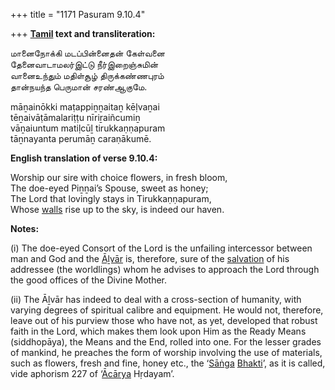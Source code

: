 +++
title = "1171 Pasuram 9.10.4"

+++
**[Tamil](/definition/tamil#history "show Tamil definitions") text and transliteration:**

மானைநோக்கி மடப்பின்னைதன் கேள்வனை  
தேனைவாடாமலர்இட்டு நீர்இறைஞ்சுமின்  
வானைஉந்தும் மதிள்சூழ் திருக்கண்ணபுரம்  
தான்நயந்த பெருமான் சரண்ஆகுமே.

māṉainōkki maṭappiṉṉaitaṉ kēḷvaṉai  
tēṉaivāṭāmalariṭṭu nīriṟaiñcumiṉ  
vāṉaiuntum matiḷcūḻ tirukkaṇṇapuram  
tāṉnayanta perumāṉ caraṇākumē.

**English translation of verse 9.10.4:**

Worship our sire with choice flowers, in fresh bloom,  
The doe-eyed Piṉṉai’s Spouse, sweet as honey;  
The Lord that lovingly stays in Tirukkaṇṇapuram,  
Whose [walls](/definition/wall#history "show walls definitions") rise up to the sky, is indeed our haven.

**Notes:**

\(i\) The doe-eyed Consort of the Lord is the unfailing intercessor between man and God and the [Āḻvār](/definition/aḻvar#vaishnavism "show Āḻvār definitions") is, therefore, sure of the [salvation](/definition/salvation#history "show salvation definitions") of his addressee (the worldlings) whom he advises to approach the Lord through the good offices of the Divine Mother.

\(ii\) The Āḻvār has indeed to deal with a cross-section of humanity, with varying degrees of spiritual calibre and equipment. He would not, therefore, leave out of his purview those who have not, as yet, developed that robust faith in the Lord, which makes them look upon Him as the Ready Means (siddhopāya), the Means and the End, rolled into one. For the lesser grades of mankind, he preaches the form of worship involving the use of materials, such as flowers, fresh and fine, honey etc., the ‘[Sāṅga](/definition/sanga#vaishnavism "show Sāṅga definitions") [Bhakti](/definition/bhakti#vaishnavism "show Bhakti definitions")’, as it is called, vide aphorism 227 of ‘[Ācārya](/definition/acarya#vaishnavism "show Ācārya definitions") Hṛdayam’.


